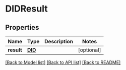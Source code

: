 # DIDResult


## Properties
Name | Type | Description | Notes
------------ | ------------- | ------------- | -------------
**result** | [**DID**](DID.md) |  | [optional] 

[[Back to Model list]](../README.md#documentation-for-models) [[Back to API list]](../README.md#documentation-for-api-endpoints) [[Back to README]](../README.md)


